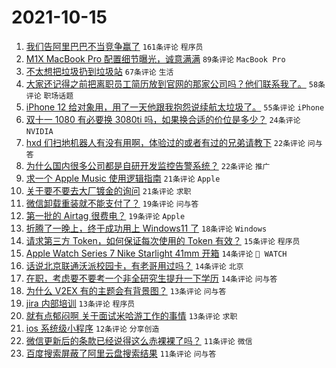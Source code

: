 # 2021-10-15

1. [我们告阿里巴巴不当竞争赢了](https://www.v2ex.com/t/807933) `161条评论` `程序员`
1. [M1X MacBook Pro 配置细节曝光，诚意满满](https://www.v2ex.com/t/807940) `89条评论` `MacBook Pro`
1. [不太想把垃圾扔到垃圾站](https://www.v2ex.com/t/807922) `67条评论` `生活`
1. [大家还记得之前把离职员工简历放到官网的那家公司吗？他们联系我了。](https://www.v2ex.com/t/807968) `58条评论` `职场话题`
1. [iPhone 12 给对象用，用了一天他跟我抱怨说续航太垃圾了。](https://www.v2ex.com/t/807964) `55条评论` `iPhone`
1. [双十一 1080 有必要换 3080ti 吗，如果换合适的价位是多少？](https://www.v2ex.com/t/808007) `24条评论` `NVIDIA`
1. [hxd 们扫地机器人有没有用啊，体验过的或者有过的兄弟请教下](https://www.v2ex.com/t/808001) `22条评论` `问与答`
1. [为什么国内很多公司都是自研开发监控告警系统？](https://www.v2ex.com/t/807924) `22条评论` `推广`
1. [求一个 Apple Music 使用逻辑指南](https://www.v2ex.com/t/808026) `21条评论` `Apple`
1. [关于要不要去大厂镀金的询问](https://www.v2ex.com/t/807986) `21条评论` `求职`
1. [微信卸载重装就不能支付了？](https://www.v2ex.com/t/807960) `19条评论` `问与答`
1. [第一批的 Airtag 很费电？](https://www.v2ex.com/t/807947) `19条评论` `Apple`
1. [折腾了一晚上，终于成功用上 Windows11 了](https://www.v2ex.com/t/807942) `18条评论` `Windows`
1. [请求第三方 Token，如何保证每次使用的 Token 有效？](https://www.v2ex.com/t/808047) `15条评论` `程序员`
1. [Apple Watch Series 7 Nike Starlight 41mm 开箱](https://www.v2ex.com/t/808003) `14条评论` ` WATCH`
1. [话说北京联通沃派校园卡，有老哥用过吗？](https://www.v2ex.com/t/807934) `14条评论` `北京`
1. [在职，考虑要不要考一个非全研究生提升一下学历](https://www.v2ex.com/t/807921) `14条评论` `问与答`
1. [为什么 V2EX 有的主题会有背景图？](https://www.v2ex.com/t/808018) `13条评论` `问与答`
1. [jira 内部培训](https://www.v2ex.com/t/807977) `13条评论` `程序员`
1. [就有点郁闷啊 关于面试米哈游工作的事情](https://www.v2ex.com/t/807962) `13条评论` `求职`
1. [ios 系统级小程序](https://www.v2ex.com/t/808035) `12条评论` `分享创造`
1. [微信更新后的条款已经说得这么赤裸裸了吗？](https://www.v2ex.com/t/807971) `11条评论` `微信`
1. [百度搜索屏蔽了阿里云盘搜索结果](https://www.v2ex.com/t/807955) `11条评论` `问与答`
